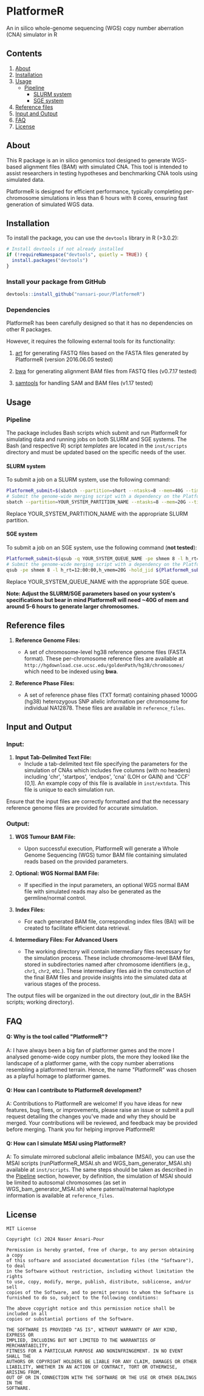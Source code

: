 # PlatformeR

An in silico whole-genome sequencing (WGS) copy number aberration (CNA) simulator in R

## Contents

1. [About](#about)
2. [Installation](#installation)
3. [Usage](#usage)
   - [Pipeline](#pipeline)
     - [SLURM system](#slurm-system)
     - [SGE system](#sge-system)
4. [Reference files](#reference-files)
5. [Input and Output](#input-and-output)
6. [FAQ](#faq)
7. [License](#license)

## About

This R package is an in silico genomics tool designed to generate WGS-based alignment files (BAM) with simulated CNA. This tool is intended to assist researchers in testing hypotheses and benchmarking CNA tools using simulated data.

PlatformeR is designed for efficient performance, typically completing per-chromosome simulations in less than 6 hours with 8 cores, ensuring fast generation of simulated WGS data.

## Installation

To install the package, you can use the `devtools` library in R (>3.0.2):

```R
# Install devtools if not already installed
if (!requireNamespace("devtools", quietly = TRUE)) {
  install.packages("devtools")
}
```
### Install your package from GitHub

```R
devtools::install_github("nansari-pour/PlatformeR")
```
### Dependencies

PlatformeR has been carefully designed so that it has no dependencies on other R packages.

However, it requires the following external tools for its functionality:

1. [art](https://www.niehs.nih.gov/research/resources/software/biostatistics/art) for generating FASTQ files based on the FASTA files generated by PlatformeR (version 2016.06.05 tested)

2. [bwa](https://github.com/lh3/bwa) for generating alignment BAM files from FASTQ files (v0.7.17 tested)

3. [samtools](http://www.htslib.org/) for handling SAM and BAM files (v1.17 tested)

## Usage

### Pipeline

The package includes Bash scripts which submit and run PlatformeR for simulating data and running jobs on both SLURM and SGE systems. The Bash (and respective R) script *templates* are located in the `inst/scripts` directory and must be updated based on the specific needs of the user.

#### SLURM system

To submit a job on a SLURM system, use the following command:

```bash
PlatformeR_submit=$(sbatch --partition=short --ntasks=8 --mem=40G --time=0-06:00:00 -a 1-22 ./runPlatformeR.sh | awk '{print $4}')
# Submit the genome-wide merging script with a dependency on the PlatformeR job
sbatch --partition=YOUR_SYSTEM_PARTITION_NAME --ntasks=8 --mem=20G --time=0-12:00:00 --dependency=afterok:${PlatformeR_submit} ./WGS_bam_generator.sh
```
Replace YOUR_SYSTEM_PARTITION_NAME with the appropriate SLURM partition.

#### SGE system

To submit a job on an SGE system, use the following command (**not tested**):

```bash
PlatformeR_submit=$(qsub -q YOUR_SYSTEM_QUEUE_NAME -pe shmem 8 -l h_rt=6:00:00,h_vmem=40G -t 1-22 ./runPlatformeR.sh | awk '{print $3}')
# Submit the genome-wide merging script with a dependency on the PlatformeR job
qsub -pe shmem 8 -l h_rt=12:00:00,h_vmem=20G -hold_jid ${PlatformeR_submit} ./WGS_bam_generator.sh
```
Replace YOUR_SYSTEM_QUEUE_NAME with the appropriate SGE queue.

**Note: Adjust the SLURM/SGE parameters based on your system's specifications but bear in mind PlatformeR will need ~40G of mem and around 5-6 hours to generate larger chromosomes.**

## Reference files

1. **Reference Genome Files:**
   - A set of chromosome-level hg38 reference genome files (FASTA format). These per-chromosome reference files are available at `http://hgdownload.cse.ucsc.edu/goldenPath/hg38/chromosomes/` which need to be indexed using **bwa**.

2. **Reference Phase Files:**
   - A set of reference phase files (TXT format) containing phased 1000G (hg38) heterozygous SNP allelic information per chromosome for individual NA12878. These files are available in `reference_files`.

## Input and Output

### Input:

1. **Input Tab-Delimited Text File:**
   - Include a tab-delimited text file specifying the parameters for the simulation of CNAs which includes five columns (with no headers) including 'chr', 'startpos', 'endpos', 'cna' (LOH or GAIN) and 'CCF' (0,1]. An example copy of this file is available in  `inst/extdata`. This file is unique to each simulation run.

Ensure that the input files are correctly formatted and that the necessary reference genome files are provided for accurate simulation.

### Output:

1. **WGS Tumour BAM File:**
   - Upon successful execution, PlatformeR will generate a Whole Genome Sequencing (WGS) tumor BAM file containing simulated reads based on the provided parameters.

2. **Optional: WGS Normal BAM File:**
   - If specified in the input parameters, an optional WGS normal BAM file with simulated reads may also be generated as the germline/normal control.

3. **Index Files:**
   - For each generated BAM file, corresponding index files (BAI) will be created to facilitate efficient data retrieval.

4. **Intermediary Files: For Advanced Users**
   - The working directory will contain intermediary files necessary for the simulation process. These include chromosome-level BAM files, stored in subdirectories named after chromosome identifiers (e.g., `chr1`, `chr2`, etc.). These intermediary files aid in the construction of the final BAM files and provide insights into the simulated data at various stages of the process.

The output files will be organized in the out directory (out_dir in the BASH scripts; working directory).

## FAQ

#### Q: Why is the tool called "PlatformeR"?

A: I have always been a big fan of platformer games and the more I analysed genome-wide copy number plots, the more they looked like the landscape of a platformer game, with the copy number aberrations resembling a platformed terrain. Hence, the name "PlatformeR" was chosen as a playful homage to platformer games.

#### Q: How can I contribute to PlatformeR development?

A: Contributions to PlatformeR are welcome! If you have ideas for new features, bug fixes, or improvements, please raise an issue or submit a pull request detailing the changes you've made and why they should be merged.
Your contributions will be reviewed, and feedback may be provided before merging. Thank you for helping improve PlatformeR!

#### Q: How can I simulate MSAI using PlatformeR?

A: To simulate mirrored subclonal allelic imbalance (MSAI), you can use the MSAI scripts (runPlatformeR_MSAI.sh and WGS_bam_generator_MSAI.sh) available at `inst/scripts`. The same steps should be taken as described in the [Pipeline](#pipeline) section, however, by definition, the simulation of MSAI should be limited to autosomal chromosomes (as set in WGS_bam_generator_MSAI.sh) where paternal/maternal haplotype information is available at `reference_files`.

## License

```
MIT License

Copyright (c) 2024 Naser Ansari-Pour

Permission is hereby granted, free of charge, to any person obtaining a copy
of this software and associated documentation files (the "Software"), to deal
in the Software without restriction, including without limitation the rights
to use, copy, modify, merge, publish, distribute, sublicense, and/or sell
copies of the Software, and to permit persons to whom the Software is
furnished to do so, subject to the following conditions:

The above copyright notice and this permission notice shall be included in all
copies or substantial portions of the Software.

THE SOFTWARE IS PROVIDED "AS IS", WITHOUT WARRANTY OF ANY KIND, EXPRESS OR
IMPLIED, INCLUDING BUT NOT LIMITED TO THE WARRANTIES OF MERCHANTABILITY,
FITNESS FOR A PARTICULAR PURPOSE AND NONINFRINGEMENT. IN NO EVENT SHALL THE
AUTHORS OR COPYRIGHT HOLDERS BE LIABLE FOR ANY CLAIM, DAMAGES OR OTHER
LIABILITY, WHETHER IN AN ACTION OF CONTRACT, TORT OR OTHERWISE, ARISING FROM,
OUT OF OR IN CONNECTION WITH THE SOFTWARE OR THE USE OR OTHER DEALINGS IN THE
SOFTWARE.
```
